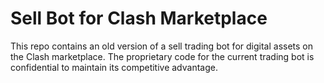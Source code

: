 # Sell Bot for Clash Marketplace
This repo contains an old version of a sell trading bot for digital assets on the Clash marketplace. The proprietary code for the current trading bot is confidential to maintain its competitive advantage.
